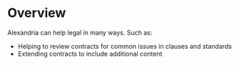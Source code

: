 # Overview

Alexandria can help legal in many ways. Such as:

* Helping to review contracts for common issues in clauses and standards
* Extending contracts to include additional content